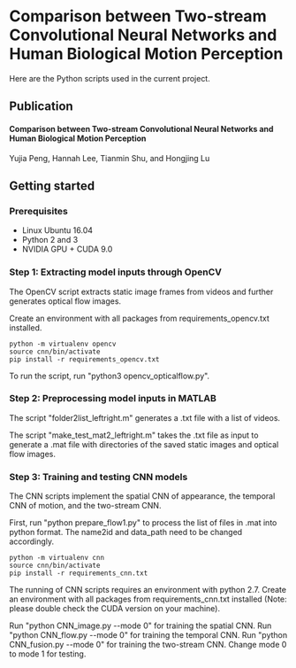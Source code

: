 # Comparison between Two-stream Convolutional Neural Networks and Human Biological Motion Perception

Here are the Python scripts used in the current project.

## Publication
#### Comparison between Two-stream Convolutional Neural Networks and Human Biological Motion Perception
Yujia Peng, Hannah Lee, Tianmin Shu, and Hongjing Lu

## Getting started

### Prerequisites
* Linux Ubuntu 16.04
* Python 2 and 3
* NVIDIA GPU + CUDA 9.0

### Step 1: Extracting model inputs through OpenCV

The OpenCV script extracts static image frames from videos and further generates optical flow images.

Create an environment with all packages from requirements_opencv.txt installed.
```
python -m virtualenv opencv
source cnn/bin/activate
pip install -r requirements_opencv.txt
```

To run the script, run "python3 opencv_opticalflow.py".

### Step 2: Preprocessing model inputs in MATLAB

The script "folder2list_leftright.m" generates a .txt file with a list of videos.

The script "make_test_mat2_leftright.m" takes the .txt file as input to generate a .mat file with directories of the saved static images 
and optical flow images.

### Step 3: Training and testing CNN models

The CNN scripts implement the spatial CNN of appearance, the temporal CNN of motion, and the two-stream CNN.

First, run "python prepare_flow1.py" to process the list of files in .mat into python format. The name2id and data_path need to be changed accordingly.
```
python -m virtualenv cnn
source cnn/bin/activate
pip install -r requirements_cnn.txt
```

The running of CNN scripts requires an environment with python 2.7. Create an environment with all packages from requirements_cnn.txt installed (Note: please double check the CUDA version on your machine).

Run "python CNN_image.py --mode 0" for training the spatial CNN.
Run "python CNN_flow.py --mode 0" for training the temporal CNN.
Run "python CNN_fusion.py --mode 0" for training the two-stream CNN.
Change mode 0 to mode 1 for testing.
